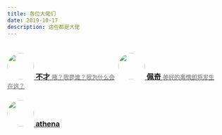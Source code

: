 ```yaml
---
title: 各位大佬们
date: 2019-10-17
description: 这些都是大佬
---
```

<div style="display:flex;">
	<div style="flex:1;">
		<h3>
			<a href="https://www.notbucai.com/">
				<img style="width:60px; border-radius: 30px;" src="http://q2.qlogo.cn/headimg_dl?dst_uin=1450941858&spec=100"/>
			</a>
			<a href="https://www.notbucai.com/">不才 
				<span style="font-size: 13px;color: #999;"> 咦？我是谁？我为什么会在这？
				</span>
			</a>
		</h3>
		<h3>
			<a href="http://athena.ncgame.cc/">
				<img style="width:60px; border-radius: 30px;" src="http://athena.ncgame.cc/wp-content/uploads/2019/10/favicon.jpg"/>
			</a>
			<a href="http://athena.ncgame.cc/">athena
				<span style="font-size: 13px;color: #999;"> 
				</span>
			</a>
		</h3>
	</div>
	<div style="flex:1;">
		<h3>
			<a href="https://www.fsx1024.cn">
				<img style="width:60px; border-radius: 30px;" src="http://q2.qlogo.cn/headimg_dl?dst_uin=2437757398&spec=100"/>
			</a>
			<a href="https://www.fsx1024.cn/">佩奇
				<span style="font-size: 13px;color: #999;">美好的事情即将发生 
				</span>
			</a>
		</h3>
	</div>
</div>
